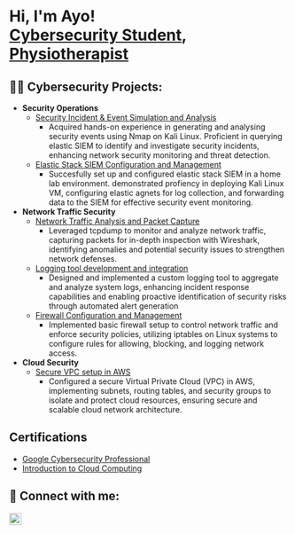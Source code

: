 <h1>Hi, I'm Ayo! <br/><a href="https://www.linkedin.com/in/joshmadakor/">Cybersecurity Student</a>, <a href="https://www.youtube.com/c/joshmadakor">Physiotherapist</a></h1>

<h2>👨‍💻 Cybersecurity Projects:</h2>

- <b>Security Operations</b>
  - [Security Incident & Event Simulation and Analysis](https://github.com/joshmadakor1/4chan-Image-Analysis-Middleware-C964) 
    - Acquired hands-on experience in generating and analysing security events using Nmap on Kali Linux. Proficient in querying elastic SIEM to identify and investigate security incidents, enhancing network security monitoring and threat detection.
  - [Elastic Stack SIEM Configuration and Management](https://github.com/joshmadakor1/4chan-Image-Analysis-Middleware-C964)
    - Succesfully set up and configured elastic stack SIEM in a home lab environment. demonstrated profiency in deploying Kali Linux VM, configuring elastic agnets for log collection, and forwarding data to the SIEM for effective security event monitoring.
- <b>Network Traffic Security</b>
  - [Network Traffic Analysis and Packet Capture](https://github.com/joshmadakor1/EncrypterPOC)
    -  Leveraged tcpdump to monitor and analyze network traffic, capturing packets for in-depth inspection with Wireshark, identifying anomalies and potential security issues to strengthen network defenses.
  - [Logging tool development and integration](https://github.com/joshmadakor1/DecrypterPOC)
    - Designed and implemented a custom logging tool to aggregate and analyze system logs, enhancing incident response capabilities and enabling proactive identification of security risks through automated alert generation
  - [Firewall Configuration and Management](https://github.com/joshmadakor1/Key-Logger-With-Email)
    - Implemented basic firewall setup to control network traffic and enforce security policies, utilizing iptables on Linux systems to configure rules for allowing, blocking, and logging network access.
- <b>Cloud Security</b>
  - [Secure VPC setup in AWS](https://github.com/joshmadakor1/Package-Delivery-Pathfinding-Algorithm)
    - Configured a secure Virtual Private Cloud (VPC) in AWS, implementing subnets, routing tables, and security groups to isolate and protect cloud resources, ensuring secure and scalable cloud network architecture.

<h2>Certifications</h2>

- [Google Cybersecurity Professional](https://www.youtube.com/watch?v=a83ASGn_V_s)
- [Introduction to Cloud Computing](https://www.youtube.com/watch?v=a83ASGn_V_s)


<h2> 🤳 Connect with me:</h2>

[<img align="left" alt="AyotundeJinadu | LinkedIn" width="22px" src="https://cdn.jsdelivr.net/npm/simple-icons@v3/icons/linkedin.svg" />][linkedin]


[linkedin]: https://www.linkedin.com/in/ayotunde-jinadu-4285a4191/

<!--
**joshmadakor1/joshmadakor1** is a ✨ _special_ ✨ repository because its `README.md` (this file) appears on your GitHub profile.

Here are some ideas to get you started:

- 🔭 I’m currently working on ...
- 🌱 I’m currently learning ...
- 👯 I’m looking to collaborate on ...
- 🤔 I’m looking for help with ...
- 💬 Ask me about ...
- 📫 How to reach me: ...
- 😄 Pronouns: ...
- ⚡ Fun fact: ...
-->
